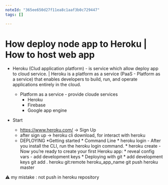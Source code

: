 ```yaml
---
noteId: "365ee650d27f11ea8c1aaf3b0c729447"
tags: []

---
```



# How deploy node app to Heroku | How to host web app

* Heroku (Clud application platform) - is service which allow deploy app to cloud service. | Heroku is a platform as a service (PaaS - Platform as a service) that enables developers to build, run, and operate applications entirely in the cloud.

    * Platform as a service - provide cloude services
        * Heroku
        * Firebase
        * Google app engine

* Start
    * https://www.heroku.com/ -> Sign Up
    * after sign up -> heroku cli download, for interact with heroku
    * DEPLOYING
        *Getting started
            * Command Line
                * heroku login  -  After you install the CLI, run the heroku login command.
                * heroku create -  Now you’re ready to create your first Heroku app:
            * reveal config vars - add development keys
            * Deploying with git
                * add development keys
                    git add .
                    heroku git:remote heroku_app_name 
                    git push heroku master
                

⚠ my mistake : not push in heroku repository

